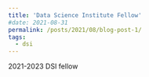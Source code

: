 ```yaml
---
title: 'Data Science Institute Fellow'
#date: 2021-08-31
permalink: /posts/2021/08/blog-post-1/
tags:
  - dsi
---
```


2021-2023 DSI fellow
